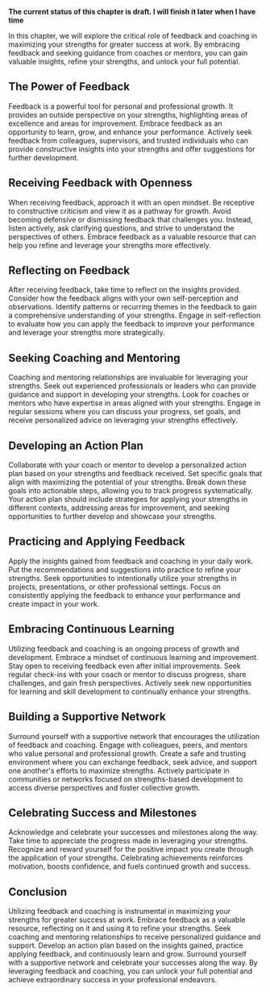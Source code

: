 **The current status of this chapter is draft. I will finish it later when I have time**

In this chapter, we will explore the critical role of feedback and coaching in maximizing your strengths for greater success at work. By embracing feedback and seeking guidance from coaches or mentors, you can gain valuable insights, refine your strengths, and unlock your full potential.

The Power of Feedback
---------------------

Feedback is a powerful tool for personal and professional growth. It provides an outside perspective on your strengths, highlighting areas of excellence and areas for improvement. Embrace feedback as an opportunity to learn, grow, and enhance your performance. Actively seek feedback from colleagues, supervisors, and trusted individuals who can provide constructive insights into your strengths and offer suggestions for further development.

Receiving Feedback with Openness
--------------------------------

When receiving feedback, approach it with an open mindset. Be receptive to constructive criticism and view it as a pathway for growth. Avoid becoming defensive or dismissing feedback that challenges you. Instead, listen actively, ask clarifying questions, and strive to understand the perspectives of others. Embrace feedback as a valuable resource that can help you refine and leverage your strengths more effectively.

Reflecting on Feedback
----------------------

After receiving feedback, take time to reflect on the insights provided. Consider how the feedback aligns with your own self-perception and observations. Identify patterns or recurring themes in the feedback to gain a comprehensive understanding of your strengths. Engage in self-reflection to evaluate how you can apply the feedback to improve your performance and leverage your strengths more strategically.

Seeking Coaching and Mentoring
------------------------------

Coaching and mentoring relationships are invaluable for leveraging your strengths. Seek out experienced professionals or leaders who can provide guidance and support in developing your strengths. Look for coaches or mentors who have expertise in areas aligned with your strengths. Engage in regular sessions where you can discuss your progress, set goals, and receive personalized advice on leveraging your strengths effectively.

Developing an Action Plan
-------------------------

Collaborate with your coach or mentor to develop a personalized action plan based on your strengths and feedback received. Set specific goals that align with maximizing the potential of your strengths. Break down these goals into actionable steps, allowing you to track progress systematically. Your action plan should include strategies for applying your strengths in different contexts, addressing areas for improvement, and seeking opportunities to further develop and showcase your strengths.

Practicing and Applying Feedback
--------------------------------

Apply the insights gained from feedback and coaching in your daily work. Put the recommendations and suggestions into practice to refine your strengths. Seek opportunities to intentionally utilize your strengths in projects, presentations, or other professional settings. Focus on consistently applying the feedback to enhance your performance and create impact in your work.

Embracing Continuous Learning
-----------------------------

Utilizing feedback and coaching is an ongoing process of growth and development. Embrace a mindset of continuous learning and improvement. Stay open to receiving feedback even after initial improvements. Seek regular check-ins with your coach or mentor to discuss progress, share challenges, and gain fresh perspectives. Actively seek new opportunities for learning and skill development to continually enhance your strengths.

Building a Supportive Network
-----------------------------

Surround yourself with a supportive network that encourages the utilization of feedback and coaching. Engage with colleagues, peers, and mentors who value personal and professional growth. Create a safe and trusting environment where you can exchange feedback, seek advice, and support one another's efforts to maximize strengths. Actively participate in communities or networks focused on strengths-based development to access diverse perspectives and foster collective growth.

Celebrating Success and Milestones
----------------------------------

Acknowledge and celebrate your successes and milestones along the way. Take time to appreciate the progress made in leveraging your strengths. Recognize and reward yourself for the positive impact you create through the application of your strengths. Celebrating achievements reinforces motivation, boosts confidence, and fuels continued growth and success.

Conclusion
----------

Utilizing feedback and coaching is instrumental in maximizing your strengths for greater success at work. Embrace feedback as a valuable resource, reflecting on it and using it to refine your strengths. Seek coaching and mentoring relationships to receive personalized guidance and support. Develop an action plan based on the insights gained, practice applying feedback, and continuously learn and grow. Surround yourself with a supportive network and celebrate your successes along the way. By leveraging feedback and coaching, you can unlock your full potential and achieve extraordinary success in your professional endeavors.
